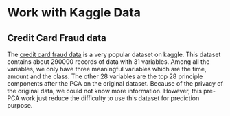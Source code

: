 # Work with Kaggle Data

## Credit Card Fraud data

The [credit card fraud data](https://www.kaggle.com/mlg-ulb/creditcardfraud) is a very popular dataset on kaggle. This dataset contains about 290000 records of data with 31 variables. Among all the variables, we only have three meaningful variables which are the time, amount and the class. The other 28 variables are the top 28 principle components after the PCA on the original dataset. Because of the privacy of the original data, we could not know more information. However, this pre-PCA work just reduce the difficulty to use this dataset for prediction purpose.